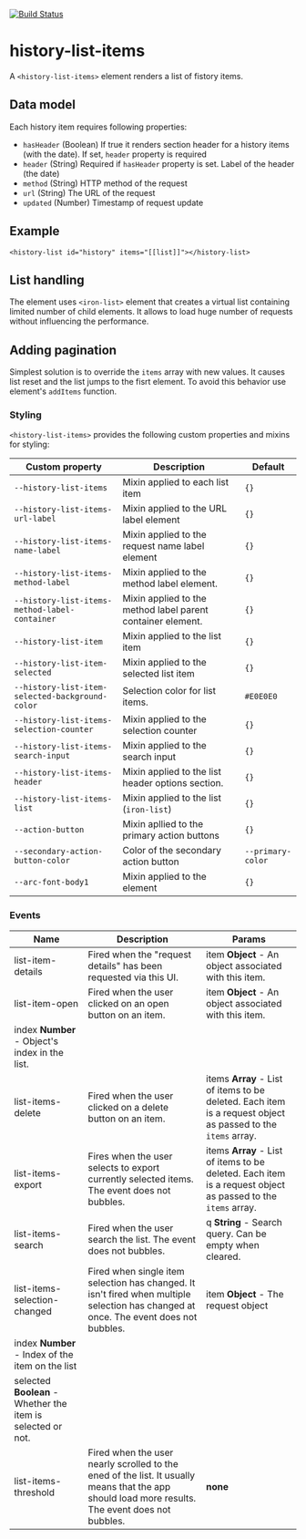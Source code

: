[![Build Status](https://travis-ci.org/advanced-rest-client/history-list-items.svg?branch=stage)](https://travis-ci.org/advanced-rest-client/history-list-items)  

# history-list-items

A `<history-list-items>` element renders a list of fistory items.

## Data model

Each history item requires following properties:

-   `hasHeader` (Boolean) If true it renders section header for a history items (with the date). If set, `header` property is required
-   `header` (String) Required if `hasHeader` property is set. Label of the header (the date)
-   `method` (String) HTTP method of the request
-   `url` (String) The URL of the request
-   `updated` (Number) Timestamp of request update

## Example

```
<history-list id="history" items="[[list]]"></history-list>
```

## List handling

The element uses `<iron-list>` element that creates a virtual list containing
limited number of child elements. It allows to load huge number of requests
without influencing the performance.

## Adding pagination

Simplest solution is to override the `items` array with new values.
It causes list reset and the list jumps to the fisrt element. To avoid this behavior use element's `addItems` function.

### Styling
`<history-list-items>` provides the following custom properties and mixins for styling:

Custom property | Description | Default
----------------|-------------|----------
`--history-list-items` | Mixin applied to each list item | `{}`
`--history-list-items-url-label` | Mixin applied to the URL label element | `{}`
`--history-list-items-name-label` | Mixin applied to the request name label element | `{}`
`--history-list-items-method-label` | Mixin applied to the method label element. | `{}`
`--history-list-items-method-label-container` | Mixin applied to the method label parent container element. | `{}`
`--history-list-item` | Mixin applied to the list item | `{}`
`--history-list-item-selected` | Mixin applied to the selected list item | `{}`
`--history-list-item-selected-background-color` | Selection color for list items. | `#E0E0E0`
`--history-list-items-selection-counter` | Mixin applied to the selection counter | `{}`
`--history-list-items-search-input` | Mixin applied to the search input | `{}`
`--history-list-items-header` | Mixin applied to the list header options section. | `{}`
`--history-list-items-list` | Mixin applied to the list (`iron-list`) | `{}`
`--action-button` | Mixin apllied to the primary action buttons | `{}`
`--secondary-action-button-color` | Color of the secondary action button | `--primary-color`
`--arc-font-body1` | Mixin applied to the element | `{}`



### Events
| Name | Description | Params |
| --- | --- | --- |
| list-item-details | Fired when the "request details" has been requested via this UI. | item **Object** - An object associated with this item. |
| list-item-open | Fired when the user clicked on an open button on an item. | item **Object** - An object associated with this item. |
index **Number** - Object's index in the list. |
| list-items-delete | Fired when the user clicked on a delete button on an item. | items **Array** - List of items to be deleted. Each item is a request object as passed to the `items` array. |
| list-items-export | Fires when the user selects to export currently selected items.  The event does not bubbles. | items **Array** - List of items to be deleted. Each item is a request object as passed to the `items` array. |
| list-items-search | Fired when the user search the list.  The event does not bubbles. | q **String** - Search query. Can be empty when cleared. |
| list-items-selection-changed | Fired when single item selection has changed. It isn't fired when multiple selection has changed at once.  The event does not bubbles. | item **Object** - The request object |
index **Number** - Index of the item on the list |
selected **Boolean** - Whether the item is selected or not. |
| list-items-threshold | Fired when the user nearly scrolled to the ened of the list. It usually means that the app should load more results.  The event does not bubbles. | __none__ |
